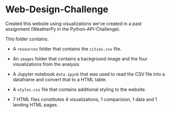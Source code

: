 # Web-Design-Challenge

Created this website using visualizations we've created in a past assignment (WeatherPy in the Python-API-Challenge). 


This folder contains:

* A `resources` folder that contains the `cities.csv` file.

* An `images` folder that contains a background image and the four visualizations from the analysis.

* A Jupyter notebook `data.ipynb` that was used to read the CSV file into a dataframe and convert that to a HTML table.

* A `styles.css` file that contains additional styling to the website.

* 7 HTML files constitutes 4 visualizations, 1 comparision, 1 data and 1 landing HTML pages.

